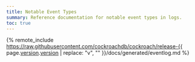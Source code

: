 ```yaml
---
title: Notable Event Types
summary: Reference documentation for notable event types in logs.
toc: true
---
```


{% remote_include https://raw.githubusercontent.com/cockroachdb/cockroach/release-{{ page.[version](cluster-settings.html#setting-version).[version](cluster-settings.html#setting-version) | replace: "v", "" }}/docs/generated/eventlog.md %}
